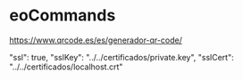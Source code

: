 # eoCommands

https://www.qrcode.es/es/generador-qr-code/

"ssl": true,
"sslKey": "../../certificados/private.key",
"sslCert": "../../certificados/localhost.crt"

